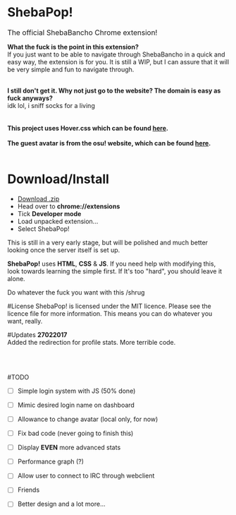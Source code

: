 # ShebaPop!
<font size="3px">The official ShebaBancho Chrome extension!</font>

**What the fuck is the point in this extension?**<br>
If you just want to be able to navigate through ShebaBancho in a quick and easy way, the extension is for you. It is still a WIP, but I can assure that it will be very simple and fun to navigate through. <br><br>

**I still don't get it. Why not just go to the website? The domain is easy as fuck anyways?**<br>
idk lol, i sniff socks for a living
<br><br><br>
**This project uses Hover.css which can be found <a href="https://github.com/IanLunn/Hover">here</a>.**
<br><br>
**The guest avatar is from the osu! website, which can be found <a href="https://github.com/ppy/osu-web">here</a>.**
<br>
<br>

# Download/Install

* <a href="https://github.com/shebarino/ShebaPop-/releases/download/v0.2/ShebaPop.zip">Download .zip</a>
* Head over to **chrome://extensions**
* Tick **Developer mode**
* Load unpacked extension...
* Select ShebaPop!



This is still in a very early stage, but will be polished and much better looking once the server itself is set up.


**ShebaPop!**  uses **HTML**, **CSS** & **JS**. If you need help with modifying this, look towards learning the simple first. If It's too "hard", you should leave it alone.

Do whatever the fuck you want with this /shrug

#License
ShebaPop! is licensed under the MIT licence. Please see the licence file for more information. This means you can do whatever you want, really.

#Updates
**27022017**<br>
Added the redirection for profile stats.
More terrible code.

<br>

<br>

#TODO
- [ ] Simple login system with JS (50% done)
- [ ] Mimic desired login name on dashboard
- [ ] Allowance to change avatar (local only, for now)
- [ ] Fix bad code (never going to finish this)
- [ ] Display **EVEN** more advanced stats
- [ ] Performance graph (?)
- [ ] Allow user to connect to IRC through webclient
- [ ] Friends
- [ ] Better design
and a lot more...



